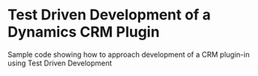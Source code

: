 # Test Driven Development of a Dynamics CRM Plugin
Sample code showing how to approach development of a CRM plugin-in using Test Driven Development
